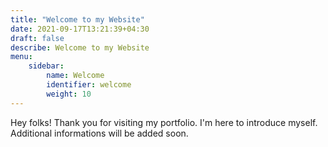 ```yaml
---
title: "Welcome to my Website"
date: 2021-09-17T13:21:39+04:30
draft: false
describe: Welcome to my Website
menu: 
    sidebar:
        name: Welcome
        identifier: welcome
        weight: 10
---
```


Hey folks! Thank you for visiting my portfolio. I'm here to introduce myself. 
Additional informations will be added soon. 

